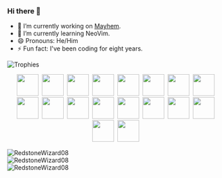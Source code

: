 ### Hi there 👋

- 🔭 I’m currently working on [Mayhem](https://github.com/RedstoneWizard08/mayhem).
- 🌱 I’m currently learning NeoVim.
- 😄 Pronouns: He/Him
- ⚡ Fun fact: I've been coding for eight years.

![Trophies](https://github-profile-trophy.vercel.app/?username=RedstoneWizard08&margin-w=10&row=1&no-frame=true&no-bg=true)

<p align="center">
  <img src="https://cdn.jsdelivr.net/gh/devicons/devicon/icons/javascript/javascript-original.svg" width="50px" />&nbsp;
  <img src="https://cdn.jsdelivr.net/gh/devicons/devicon/icons/typescript/typescript-original.svg" width="50px" />&nbsp;
  <img src="https://cdn.jsdelivr.net/gh/devicons/devicon/icons/java/java-original.svg" width="50px" />&nbsp;
  <img src="https://cdn.jsdelivr.net/gh/devicons/devicon/icons/css3/css3-original.svg" width="50px" />&nbsp;
  <img src="https://cdn.jsdelivr.net/gh/devicons/devicon/icons/html5/html5-original.svg" width="50px" />&nbsp;
  <img src="https://cdn.jsdelivr.net/gh/devicons/devicon/icons/ruby/ruby-original.svg" width="50px" />&nbsp;
  <img src="https://cdn.jsdelivr.net/gh/devicons/devicon/icons/php/php-original.svg" width="50px" />&nbsp;
  <img src="https://cdn.jsdelivr.net/gh/devicons/devicon/icons/go/go-original-wordmark.svg" width="50px" />&nbsp;
  <img src="https://cdn.jsdelivr.net/gh/devicons/devicon/icons/rust/rust-plain.svg" width="50px" />&nbsp;
  <img src="https://cdn.jsdelivr.net/gh/devicons/devicon/icons/nodejs/nodejs-original.svg" width="50px" />&nbsp;
  <img src="https://cdn.jsdelivr.net/gh/devicons/devicon/icons/denojs/denojs-original.svg" width="50px" />&nbsp;
  <img src="https://cdn.jsdelivr.net/gh/devicons/devicon/icons/react/react-original.svg" width="50px" />&nbsp;
  <img src="https://cdn.jsdelivr.net/gh/devicons/devicon/icons/c/c-original.svg" width="50px" />&nbsp;
  <img src="https://cdn.jsdelivr.net/gh/devicons/devicon/icons/csharp/csharp-original.svg" width="50px" />&nbsp;
  <img src="https://cdn.jsdelivr.net/gh/devicons/devicon/icons/cplusplus/cplusplus-original.svg" width="50px" />&nbsp;
  <img src="https://cdn.jsdelivr.net/gh/devicons/devicon/icons/tailwindcss/tailwindcss-original-wordmark.svg" width="50px" />&nbsp;
  <img src="https://cdn.jsdelivr.net/gh/devicons/devicon/icons/vscode/vscode-original.svg" width="50px" />&nbsp;
  <img src="https://cdn.jsdelivr.net/gh/devicons/devicon/icons/linux/linux-original.svg" width="50px" />&nbsp;
</p>

![RedstoneWizard08](https://github-readme-stats.vercel.app/api?username=RedstoneWizard08&theme=vue-dark)\
![RedstoneWizard08](https://github-readme-stats.vercel.app/api/top-langs?username=RedstoneWizard08&show_icons=true&locale=en&layout=compact&theme=vue-dark)\
![RedstoneWizard08](https://github-readme-streak-stats.herokuapp.com/?user=RedstoneWizard08&theme=vue-dark)
